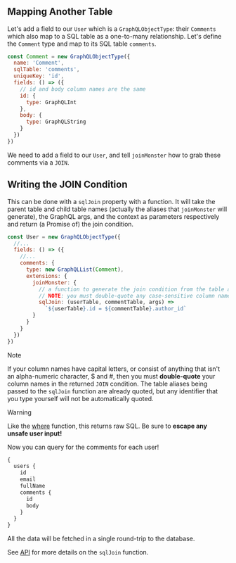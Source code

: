 #

## Mapping Another Table

Let's add a field to our `User` which is a `GraphQLObjectType`: their `Comments` which also map to a SQL table as a one-to-many relationship. Let's define the `Comment` type and map to its SQL table `comments`.

```javascript
const Comment = new GraphQLObjectType({
  name: 'Comment',
  sqlTable: 'comments',
  uniqueKey: 'id',
  fields: () => ({
    // id and body column names are the same
    id: {
      type: GraphQLInt
    },
    body: {
      type: GraphQLString
    }
  })
})
```

We need to add a field to our `User`, and tell `joinMonster` how to grab these comments via a `JOIN`. 

## Writing the JOIN Condition

This can be done with a `sqlJoin` property with a function.
It will take the parent table and child table names (actually the aliases that `joinMonster` will generate), the GraphQL args, and the context as parameters respectively and return (a Promise of) the join condition.

```javascript
const User = new GraphQLObjectType({
  //...
  fields: () => ({
    //...
    comments: {
      type: new GraphQLList(Comment),
      extensions: {
        joinMonster: {
          // a function to generate the join condition from the table aliases
          // NOTE: you must double-quote any case-sensitive column names the table aliases are already quoted
          sqlJoin: (userTable, commentTable, args) =>
            `${userTable}.id = ${commentTable}.author_id`
        }
      }
    }
  })
})
```

<div class="admonition note">
  <p class="first admonition-title">Note</p>
  <p class="last">
    If your column names have capital letters, or consist of anything that isn't an alpha-numeric character, $ and #,
    then you must <strong>double-quote</strong> your column names in the returned <code>JOIN</code> condition.
    The table aliases being passed to the <code>sqlJoin</code> function are already quoted, but any identifier that you type yourself will not be automatically quoted.
  </p>
</div>

<div class="admonition warning">
  <p class="first admonition-title">Warning</p>
  <p class="last">
    Like the <a href="/API/#where">where</a> function, this returns raw SQL. Be sure to <strong>escape any unsafe user input!</strong>
  </p>
</div>

Now you can query for the comments for each user!

```graphql
{
  users { 
    id
    email
    fullName
    comments {
      id
      body
    }
  }
}
```

All the data will be fetched in a single round-trip to the database.

See [API](API.md#sqlJoin) for more details on the `sqlJoin` function.

